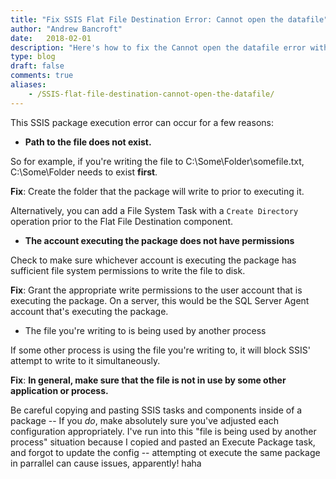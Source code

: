 ```yaml
---
title: "Fix SSIS Flat File Destination Error: Cannot open the datafile"
author: "Andrew Bancroft"
date:   2018-02-01
description: "Here's how to fix the Cannot open the datafile error with SSIS Flat File Destinations."
type: blog
draft: false
comments: true
aliases:
    - /SSIS-flat-file-destination-cannot-open-the-datafile/
---
```


This SSIS package execution error can occur for a few reasons:

* **Path to the file does not exist.**

So for example, if you're writing the file to C:\Some\Folder\somefile.txt, C:\Some\Folder needs to exist **first**.

**Fix**:  Create the folder that the package will write to prior to executing it.  

Alternatively, you can add a File System Task with a `Create Directory` operation prior to the Flat File Destination component.

* **The account executing the package does not have permissions**

Check to make sure whichever account is executing the package has sufficient file system permissions to write the file to disk.

**Fix**:  Grant the appropriate write permissions to the user account that is executing the package. On a server, this would be the SQL Server Agent account that's executing the package.

* The file you're writing to is being used by another process

If some other process is using the file you're writing to, it will block SSIS' attempt to write to it simultaneously.

**Fix**:  **In general, make sure that the file is not in use by some other application or process.**

Be careful copying and pasting SSIS tasks and components inside of a package -- If you *do*, make absolutely sure you've adjusted each configuration appropriately.  I've run into this "file is being used by another process" situation because I copied and pasted an Execute Package task, and forgot to update the config -- attempting ot execute the same package in parrallel can cause issues, apparently!  haha
